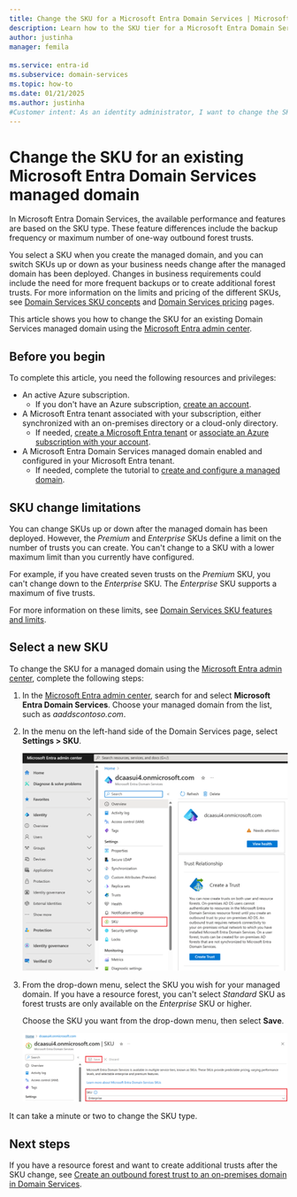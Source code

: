 ```yaml
---
title: Change the SKU for a Microsoft Entra Domain Services | Microsoft Docs
description: Learn how to the SKU tier for a Microsoft Entra Domain Services managed domain if your business requirements change
author: justinha
manager: femila

ms.service: entra-id
ms.subservice: domain-services
ms.topic: how-to
ms.date: 01/21/2025
ms.author: justinha
#Customer intent: As an identity administrator, I want to change the SKU for my Microsoft Entra Domain Services managed domain to use different features as my business requirements change.
---
```


# Change the SKU for an existing Microsoft Entra Domain Services managed domain

In Microsoft Entra Domain Services, the available performance and features are based on the SKU type. These feature differences include the backup frequency or maximum number of one-way outbound forest trusts.

You select a SKU when you create the managed domain, and you can switch SKUs up or down as your business needs change after the managed domain has been deployed. Changes in business requirements could include the need for more frequent backups or to create additional forest trusts. For more information on the limits and pricing of the different SKUs, see [Domain Services SKU concepts][concepts-sku] and [Domain Services pricing][pricing] pages.

This article shows you how to change the SKU for an existing Domain Services managed domain using the [Microsoft Entra admin center](https://entra.microsoft.com).

## Before you begin

To complete this article, you need the following resources and privileges:

* An active Azure subscription.
    * If you don't have an Azure subscription, [create an account](https://azure.microsoft.com/free/?WT.mc_id=A261C142F).
* A Microsoft Entra tenant associated with your subscription, either synchronized with an on-premises directory or a cloud-only directory.
    * If needed, [create a Microsoft Entra tenant][create-azure-ad-tenant] or [associate an Azure subscription with your account][associate-azure-ad-tenant].
* A Microsoft Entra Domain Services managed domain enabled and configured in your Microsoft Entra tenant.
    * If needed, complete the tutorial to [create and configure a managed domain][create-azure-ad-ds-instance].

## SKU change limitations

You can change SKUs up or down after the managed domain has been deployed. However, the *Premium* and *Enterprise* SKUs define a limit on the number of trusts you can create. You can't change to a SKU with a lower maximum limit than you currently have configured.

For example, if you have created seven trusts on the *Premium* SKU, you can't change down to the *Enterprise* SKU. The *Enterprise* SKU supports a maximum of five trusts.

For more information on these limits, see [Domain Services SKU features and limits][concepts-sku].

## Select a new SKU

To change the SKU for a managed domain using the [Microsoft Entra admin center](https://entra.microsoft.com), complete the following steps:

1. In the [Microsoft Entra admin center](https://entra.microsoft.com), search for and select **Microsoft Entra Domain Services**. Choose your managed domain from the list, such as *aaddscontoso.com*.
1. In the menu on the left-hand side of the Domain Services page, select **Settings > SKU**.

    ![Select the SKU menu option for your Domain Services managed domain in the Microsoft Entra admin center](media/change-sku/overview-change-sku.png)

1. From the drop-down menu, select the SKU you wish for your managed domain. If you have a resource forest, you can't select *Standard* SKU as forest trusts are only available on the *Enterprise* SKU or higher.

    Choose the SKU you want from the drop-down menu, then select **Save**.

    ![Choose the required SKU from the drop-down menu in the Microsoft Entra admin center](media/change-sku/change-sku-selection.png)

It can take a minute or two to change the SKU type.

## Next steps

If you have a resource forest and want to create additional trusts after the SKU change, see [Create an outbound forest trust to an on-premises domain in Domain Services][create-trust].

<!-- INTERNAL LINKS -->
[create-azure-ad-tenant]: /azure/active-directory/fundamentals/sign-up-organization
[associate-azure-ad-tenant]: /azure/active-directory/fundamentals/how-subscriptions-associated-directory
[create-azure-ad-ds-instance]: tutorial-create-instance.md
[concepts-sku]: administration-concepts.md#azure-ad-ds-skus
[create-trust]: tutorial-create-forest-trust.md

<!-- EXTERNAL LINKS -->
[pricing]: https://azure.microsoft.com/pricing/details/active-directory-ds/

